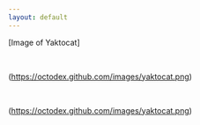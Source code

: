```yaml
---
layout: default
---
```


[Image of Yaktocat]

<br>

(https://octodex.github.com/images/yaktocat.png)


<br>

(https://octodex.github.com/images/yaktocat.png)

